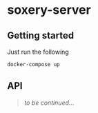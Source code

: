 # soxery-server

## Getting started

Just run the following

```bash
docker-compose up
```

## API

> _to be continued..._
